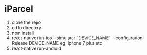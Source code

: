 # iParcel

1) clone the repo
2) cd to directory
3) npm install
4) react-native run-ios --simulator "DEVICE_NAME" --configuration Release 
    DEVICE_NAME eg. iphone 7 plus etc
5) react-native run-android 
